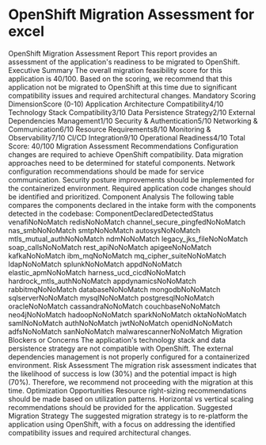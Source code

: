 # OpenShift Migration Assessment for excel

OpenShift Migration Assessment Report This report provides an assessment of the application's readiness to be migrated to OpenShift. Executive Summary The overall migration feasibility score for this application is 40/100. Based on the scoring, we recommend that this application not be migrated to OpenShift at this time due to significant compatibility issues and required architectural changes. Mandatory Scoring DimensionScore (0-10) Application Architecture Compatibility4/10 Technology Stack Compatibility3/10 Data Persistence Strategy2/10 External Dependencies Management1/10 Security & Authentication5/10 Networking & Communication6/10 Resource Requirements8/10 Monitoring & Observability7/10 CI/CD Integration9/10 Operational Readiness4/10 Total Score: 40/100 Migration Assessment Recommendations Configuration changes are required to achieve OpenShift compatibility. Data migration approaches need to be determined for stateful components. Network configuration recommendations should be made for service communication. Security posture improvements should be implemented for the containerized environment. Required application code changes should be identified and prioritized. Component Analysis The following table compares the components declared in the intake form with the components detected in the codebase: ComponentDeclaredDetectedStatus venafiNoNoMatch redisNoNoMatch channel_secure_pingfedNoNoMatch nas_smbNoNoMatch smtpNoNoMatch autosysNoNoMatch mtls_mutual_authNoNoMatch ndmNoNoMatch legacy_jks_fileNoNoMatch soap_callsNoNoMatch rest_apiNoNoMatch apigeeNoNoMatch kafkaNoNoMatch ibm_mqNoNoMatch mq_cipher_suiteNoNoMatch ldapNoNoMatch splunkNoNoMatch appdNoNoMatch elastic_apmNoNoMatch harness_ucd_cicdNoNoMatch hardrock_mtls_authNoNoMatch appdynamicsNoNoMatch rabbitmqNoNoMatch databaseNoNoMatch mongodbNoNoMatch sqlserverNoNoMatch mysqlNoNoMatch postgresqlNoNoMatch oracleNoNoMatch cassandraNoNoMatch couchbaseNoNoMatch neo4jNoNoMatch hadoopNoNoMatch sparkNoNoMatch oktaNoNoMatch samlNoNoMatch authNoNoMatch jwtNoNoMatch openidNoNoMatch adfsNoNoMatch sanNoNoMatch malwarescannerNoNoMatch Migration Blockers or Concerns The application's technology stack and data persistence strategy are not compatible with OpenShift. The external dependencies management is not properly configured for a containerized environment. Risk Assessment The migration risk assessment indicates that the likelihood of success is low (30%) and the potential impact is high (70%). Therefore, we recommend not proceeding with the migration at this time. Optimization Opportunities Resource right-sizing recommendations should be made based on utilization patterns. Horizontal vs vertical scaling recommendations should be provided for the application. Suggested Migration Strategy The suggested migration strategy is to re-platform the application using OpenShift, with a focus on addressing the identified compatibility issues and required architectural changes.
